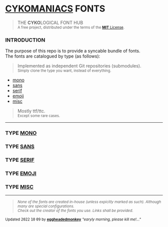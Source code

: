 # [CYKOMANIACS](https://github.com/cykomaniacs) FONTS

> THE **CYKO**LOGICAL FONT HUB\
> <sup>A free project, distributed under the terms of the [**MIT** License](LICENSE).</sup>

### INTRODUCTION

The purpose of this repo is to provide a syncable bundle of fonts.\
The fonts are catalogued by type (as follows):

> Implemented as independent Git repositories (submodules).\
> <sup>Simply clone the type you want, instead of everything.</sup>

- [mono](#type-mono)
- [sans](#type-sans)
- [serif](#type-serif)
- [emoji](#type-emoji)
- [misc](#type-misc)

> Mostly ttf/ttc.\
> <sup>Except some rare cases.</sup>

---

### TYPE [MONO](https://github.com/cyko-hub/fonts-mono)

### TYPE [SANS](https://github.com/cyko-hub/fonts-sans)

### TYPE [SERIF](https://github.com/cyko-hub/fonts-serif)

### TYPE [EMOJI](https://github.com/cyko-hub/fonts-emoji)

### TYPE [MISC](https://github.com/cyko-hub/fonts-misc)

---

> *<sub>None of the fonts are created in-house (unless expicitly marked as such). Although many are special configurations.</sub>*\
> *<sup>Check out the creator of the fonts you use. Links shall be provided.</sup>*

<sub>Updated <kbd>2022</kbd> <kbd>10</kbd> <kbd>09</kbd> by [**eggheadedmonkey**](https://github.com/eggheadedmonkey) *"earyly morning, please kill me!..."*</sub>
